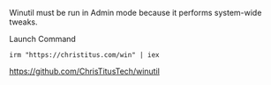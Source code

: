 Winutil must be run in Admin mode because it performs system-wide tweaks.

Launch Command
```
irm "https://christitus.com/win" | iex
```

https://github.com/ChrisTitusTech/winutil
